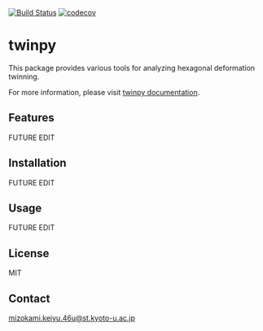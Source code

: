 [![Build Status](https://travis-ci.com/kei0822kei/twinpy.svg?branch=master)](https://travis-ci.com/kei0822kei/twinpy)
[![codecov](https://codecov.io/gh/kei0822kei/twinpy/branch/master/graph/badge.svg?token=X9M31WTX6G)](https://codecov.io/gh/kei0822kei/twinpy)

# twinpy

This package provides various tools for analyzing hexagonal deformation twinning.

For more information, please visit [twinpy documentation](https://kei0822kei.github.io/twinpy/).


## Features

  FUTURE EDIT


## Installation

FUTURE EDIT


## Usage

FUTURE EDIT


## License

MIT


## Contact

mizokami.keiyu.46u@st.kyoto-u.ac.jp
